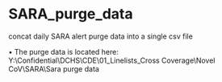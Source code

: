 # SARA_purge_data
concat daily SARA alert purge data into a single csv file

•	The purge data is located here: Y:\Confidential\DCHS\CDE\01_Linelists_Cross Coverage\Novel CoV\SARA\Sara purge data
